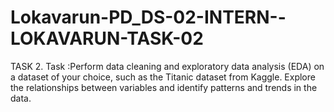 # Lokavarun-PD_DS-02-INTERN--LOKAVARUN-TASK-02
TASK 2. Task :Perform data cleaning and exploratory data analysis (EDA) on a dataset of your choice, such as the Titanic dataset from Kaggle. Explore the relationships between variables and identify patterns and trends in the data.
